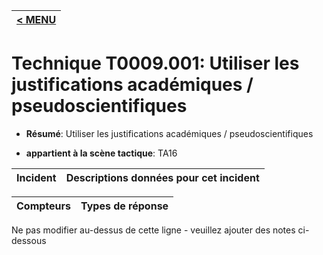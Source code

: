 |[< MENU](../../README.md)|
|---|
# Technique T0009.001: Utiliser les justifications académiques / pseudoscientifiques

* **Résumé**: Utiliser les justifications académiques / pseudoscientifiques

* **appartient à la scène tactique**: TA16


|Incident |Descriptions données pour cet incident |
|-------- |-------------------- |



|Compteurs |Types de réponse |
|-------- |-------------- |


Ne pas modifier au-dessus de cette ligne - veuillez ajouter des notes ci-dessous